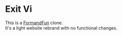 # Exit Vi
This is a [FormandFun](https://formandfun.co/) clone.  
It's a light website rebrand with no functional changes.
